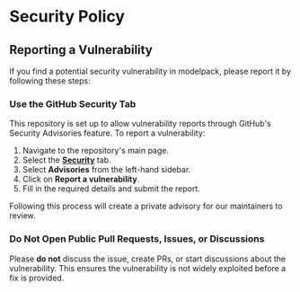 # Security Policy

## Reporting a Vulnerability

If you find a potential security vulnerability in modelpack, please report it by following these steps:

### **Use the GitHub Security Tab**

This repository is set up to allow vulnerability reports through GitHub's Security Advisories feature. To report a vulnerability:

1. Navigate to the repository's main page.
2. Select the [**Security**](https://github.com/modelpack/model-spec/security) tab.
3. Select **Advisories** from the left-hand sidebar.
4. Click on **Report a vulnerability**.
5. Fill in the required details and submit the report.

Following this process will create a private advisory for our maintainers to review.

### **Do Not Open Public Pull Requests, Issues, or Discussions**

Please **do not** discuss the issue, create PRs, or start discussions about the vulnerability. This ensures the vulnerability is not widely exploited before a fix is provided.
